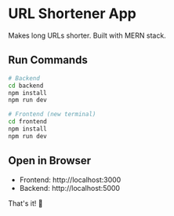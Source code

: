 # URL Shortener App

Makes long URLs shorter. Built with MERN stack.

## Run Commands

```bash
# Backend
cd backend
npm install
npm run dev

# Frontend (new terminal)
cd frontend
npm install
npm run dev
```

## Open in Browser
- Frontend: http://localhost:3000
- Backend: http://localhost:5000

That's it! 🚀
